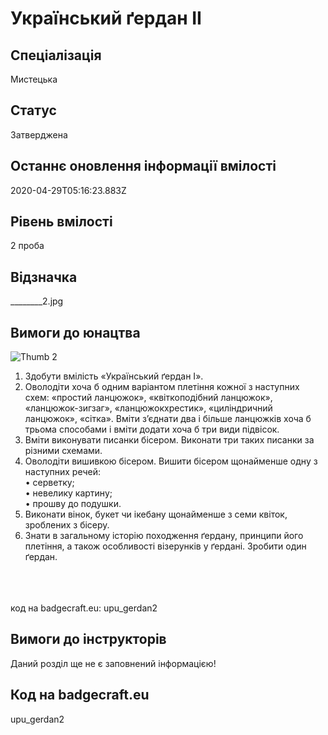 # Український ґердан ІІ

## Спеціалізація

Мистецька

## Статус

Затверджена

## Останнє оновлення інформації вмілості

2020-04-29T05:16:23.883Z

## Рівень вмілості

2 проба

## Відзначка

________2.jpg

## Вимоги до юнацтва

<img alt="Thumb                    2" src="/uploads/textareas/bootsy/image/132/small____________________2.jpg"><br><ol><li>Здобути вмілість «Український ґердан І».</li><li>Оволодіти хоча б одним варіантом плетіння кожної з наступних схем: «простий ланцюжок», «квіткоподібний ланцюжок», «ланцюжок-зигзаг», «ланцюжокхрестик», «циліндричний ланцюжок», «сітка». Вміти з’єднати два і більше ланцюжків хоча б трьома способами і вміти додати хоча б три види підвісок.</li><li>Вміти виконувати писанки бісером. Виконати три таких писанки за різними схемами.</li><li>Оволодіти вишивкою бісером. Вишити бісером щонайменше одну з наступних речей:<br>• серветку;<br>• невелику картину;<br>• прошву до подушки.</li><li>Виконати вінок, букет чи ікебану щонайменше з семи квіток, зроблених з бісеру.</li><li>Знати в загальному історію походження ґердану, принципи його плетіння, а також особливості візерунків у ґердані. Зробити один ґердан.</li></ol><br><span><br><br></span>код на badgecraft.eu: upu_gerdan2<br>

## Вимоги до інструкторів

Даний розділ ще не є заповнений інформацією!

## Код на badgecraft.eu

upu_gerdan2